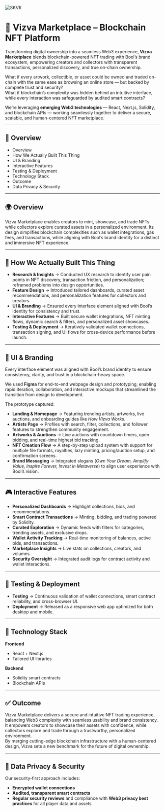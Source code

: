 ![SKVR](./Assets/Images/github/cover-image.png)

# 🚦 Vizva Marketplace – Blockchain NFT Platform

Transforming digital ownership into a seamless Web3 experience, **Vizva Marketplace** blends blockchain-powered NFT trading with Bool’s brand ecosystem, empowering creators and collectors with transparent transactions, personalized discovery, and true on-chain ownership.  

What if every artwork, collectible, or asset could be owned and traded on-chain with the same ease as browsing an online store — but backed by complete trust and security?  
What if blockchain’s complexity was hidden behind an intuitive interface, while every interaction was safeguarded by audited smart contracts?  

We’re leveraging **emerging Web3 technologies** — React, Next.js, Solidity, and blockchain APIs — working seamlessly together to deliver a secure, scalable, and human-centered NFT marketplace.  

---

## 📑 Overview
- Overview  
- How We Actually Built This Thing
- UI & Branding 
- Interactive Features  
- Testing & Deployment  
- Technology Stack  
- Outcome  
- Data Privacy & Security  

---

## 🌍 Overview
Vizva Marketplace enables creators to mint, showcase, and trade NFTs while collectors explore curated assets in a personalized environment. Its design simplifies blockchain complexities such as wallet integrations, gas fees, and transactions, while aligning with Bool’s brand identity for a distinct and immersive NFT experience.  

---

## 🔄 How We Actually Built This Thing
- **Research & Insights** → Conducted UX research to identify user pain points in NFT discovery, transaction friction, and personalization; reframed problems into design opportunities.  
- **Feature Design** → Introduced tailored dashboards, curated asset recommendations, and personalization features for collectors and creators.  
- **UI & Branding** → Ensured every interface element aligned with Bool’s identity for consistency and trust.  
- **Interactive Features** → Built secure wallet integrations, NFT minting flows, dynamic search & filters, and personalized asset showcases.  
- **Testing & Deployment** → Iteratively validated wallet connections, transaction signing, and UI flows for cross-device performance before launch.  

---

## 🎨 UI & Branding
Every interface element was aligned with Bool’s brand identity to ensure consistency, clarity, and trust in a blockchain-heavy space.  

We used **Figma** for end-to-end webpage design and prototyping, enabling rapid iteration, collaboration, and interactive mockups that streamlined the transition from design to development.  

The prototype captured:  
- **Landing & Homepage** → Featuring trending artists, artworks, live auctions, and onboarding guides like *How Vizva Works*.  
- **Artists Page** → Profiles with search, filter, collections, and follower features to strengthen community engagement.  
- **Artworks & Auctions** → Live auctions with countdown timers, open bidding, and real-time highest bid tracking.  
- **NFT Creation Flow** → A step-by-step upload system with support for multiple file formats, royalties, lazy minting, pricing/auction setup, and confirmation screens.  
- **Brand Messaging** → Integrated slogans (*Own Your Dream, Amplify Value, Inspire Forever, Invest in Metaverse*) to align user experience with Bool’s vision.  
 

---

## 🎮 Interactive Features
- **Personalized Dashboards** → Highlight collections, bids, and recommendations.  
- **Smart Contract Transactions** → Minting, bidding, and trading powered by Solidity.  
- **Curated Exploration** → Dynamic feeds with filters for categories, trending assets, and exclusive drops.  
- **Wallet Activity Tracking** → Real-time monitoring of balances, active bids, and transactions.  
- **Marketplace Insights** → Live stats on collections, creators, and volumes.  
- **Security Oversight** → Integrated audit logs for contract activity and wallet interactions.  

---

## 🧪 Testing & Deployment
- **Testing** → Continuous validation of wallet connections, smart contract reliability, and cross-browser UI.  
- **Deployment** → Released as a responsive web app optimized for both desktop and mobile.  

---

## 🎯 Technology Stack
**Frontend**  
- React + Next.js  
- Tailored UI libraries  

**Backend**  
- Solidity smart contracts  
- Blockchain APIs  

---

## ✅ Outcome
Vizva Marketplace delivers a secure and intuitive NFT trading experience, balancing Web3 complexity with seamless usability and brand consistency.  
It empowers creators to showcase their assets with confidence, while collectors explore and trade through a trustworthy, personalized environment.  
By merging cutting-edge blockchain infrastructure with a human-centered design, Vizva sets a new benchmark for the future of digital ownership.  

---

## 🔐 Data Privacy & Security
Our security-first approach includes:  
- **Encrypted wallet connections**  
- **Audited, transparent smart contracts**  
- **Regular security reviews** and compliance with **Web3 privacy best practices** for all player data and assets  
